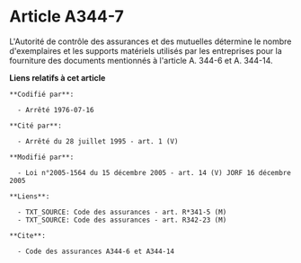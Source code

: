 # Article A344-7

L'Autorité de contrôle des assurances et des mutuelles détermine le nombre d'exemplaires et les supports matériels utilisés
par les entreprises pour la fourniture des documents mentionnés à l'article A. 344-6 et A. 344-14.

**Liens relatifs à cet article**

	**Codifié par**:

	  - Arrêté 1976-07-16

	**Cité par**:

	  - Arrêté du 28 juillet 1995 - art. 1 (V)

	**Modifié par**:

	  - Loi n°2005-1564 du 15 décembre 2005 - art. 14 (V) JORF 16 décembre 2005

	**Liens**:

	  - TXT_SOURCE: Code des assurances - art. R*341-5 (M)
	  - TXT_SOURCE: Code des assurances - art. R342-23 (M)

	**Cite**:

	  - Code des assurances A344-6 et A344-14
